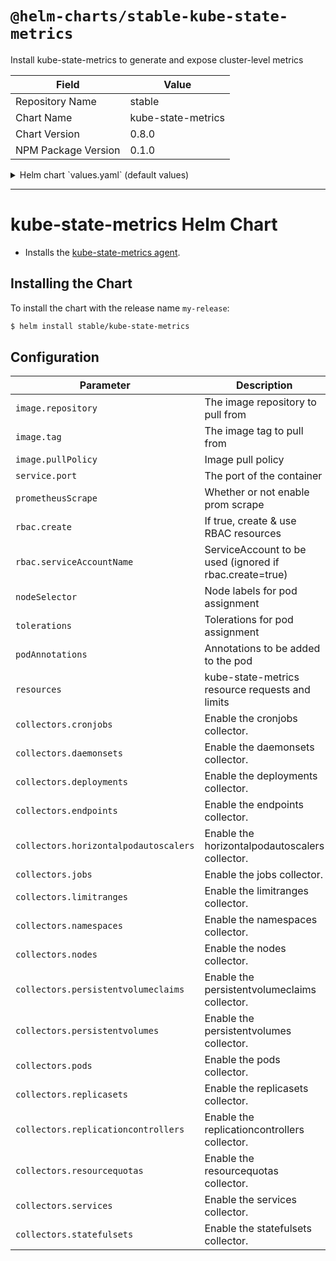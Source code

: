 # `@helm-charts/stable-kube-state-metrics`

Install kube-state-metrics to generate and expose cluster-level metrics

| Field               | Value              |
| ------------------- | ------------------ |
| Repository Name     | stable             |
| Chart Name          | kube-state-metrics |
| Chart Version       | 0.8.0              |
| NPM Package Version | 0.1.0              |

<details>

<summary>Helm chart `values.yaml` (default values)</summary>

```yaml
# Default values for kube-state-metrics.
prometheusScrape: true
image:
  repository: k8s.gcr.io/kube-state-metrics
  tag: v1.3.1
  pullPolicy: IfNotPresent
service:
  port: 8080
  # Default to clusterIP for backward compatibility
  type: ClusterIP
  nodePort: 0
  loadBalancerIP: ''
rbac:
  # If true, create & use RBAC resources
  create: false
  # Ignored if rbac.create is true
  serviceAccountName: default

## Node labels for pod assignment
## Ref: https://kubernetes.io/docs/user-guide/node-selection/
nodeSelector: {}

## Tolerations for pod assignment
## Ref: https://kubernetes.io/docs/concepts/configuration/taint-and-toleration/
tolerations: []

# Annotations to be added to the pod
podAnnotations: {}

# Available collectors for kube-state-metrics. By default all available
# collectors are enabled.
collectors:
  cronjobs: true
  daemonsets: true
  deployments: true
  endpoints: true
  horizontalpodautoscalers: true
  jobs: true
  limitranges: true
  namespaces: true
  nodes: true
  persistentvolumeclaims: true
  persistentvolumes: true
  pods: true
  replicasets: true
  replicationcontrollers: true
  resourcequotas: true
  services: true
  statefulsets: true
# Namespace to be enabled for collecting resources. By default all namespaces are collected.
# namespace: ""
```

</details>

---

# kube-state-metrics Helm Chart

- Installs the [kube-state-metrics agent](https://github.com/kubernetes/kube-state-metrics).

## Installing the Chart

To install the chart with the release name `my-release`:

```bash
$ helm install stable/kube-state-metrics
```

## Configuration

| Parameter                             | Description                                             | Default                       |
| ------------------------------------- | ------------------------------------------------------- | ----------------------------- |
| `image.repository`                    | The image repository to pull from                       | k8s.gcr.io/kube-state-metrics |
| `image.tag`                           | The image tag to pull from                              | `<latest version>`            |
| `image.pullPolicy`                    | Image pull policy                                       | IfNotPresent                  |
| `service.port`                        | The port of the container                               | 8080                          |
| `prometheusScrape`                    | Whether or not enable prom scrape                       | True                          |
| `rbac.create`                         | If true, create & use RBAC resources                    | False                         |
| `rbac.serviceAccountName`             | ServiceAccount to be used (ignored if rbac.create=true) | default                       |
| `nodeSelector`                        | Node labels for pod assignment                          | {}                            |
| `tolerations`                         | Tolerations for pod assignment                          | []                            |
| `podAnnotations`                      | Annotations to be added to the pod                      | {}                            |
| `resources`                           | kube-state-metrics resource requests and limits         | {}                            |
| `collectors.cronjobs`                 | Enable the cronjobs collector.                          | true                          |
| `collectors.daemonsets`               | Enable the daemonsets collector.                        | true                          |
| `collectors.deployments`              | Enable the deployments collector.                       | true                          |
| `collectors.endpoints`                | Enable the endpoints collector.                         | true                          |
| `collectors.horizontalpodautoscalers` | Enable the horizontalpodautoscalers collector.          | true                          |
| `collectors.jobs`                     | Enable the jobs collector.                              | true                          |
| `collectors.limitranges`              | Enable the limitranges collector.                       | true                          |
| `collectors.namespaces`               | Enable the namespaces collector.                        | true                          |
| `collectors.nodes`                    | Enable the nodes collector.                             | true                          |
| `collectors.persistentvolumeclaims`   | Enable the persistentvolumeclaims collector.            | true                          |
| `collectors.persistentvolumes`        | Enable the persistentvolumes collector.                 | true                          |
| `collectors.pods`                     | Enable the pods collector.                              | true                          |
| `collectors.replicasets`              | Enable the replicasets collector.                       | true                          |
| `collectors.replicationcontrollers`   | Enable the replicationcontrollers collector.            | true                          |
| `collectors.resourcequotas`           | Enable the resourcequotas collector.                    | true                          |
| `collectors.services`                 | Enable the services collector.                          | true                          |
| `collectors.statefulsets`             | Enable the statefulsets collector.                      | true                          |
